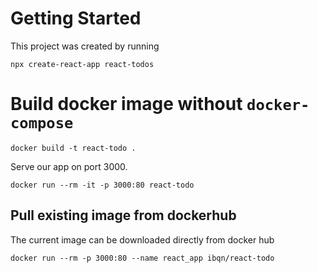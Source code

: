# Getting Started

This project was created by running

```shell
npx create-react-app react-todos
```

# Build docker image without `docker-compose`

```shell
docker build -t react-todo .
```

Serve our app on port 3000.

```shell
docker run --rm -it -p 3000:80 react-todo
```

## Pull existing image from dockerhub

The current image can be downloaded directly from docker hub

```shell
docker run --rm -p 3000:80 --name react_app ibqn/react-todo
```
